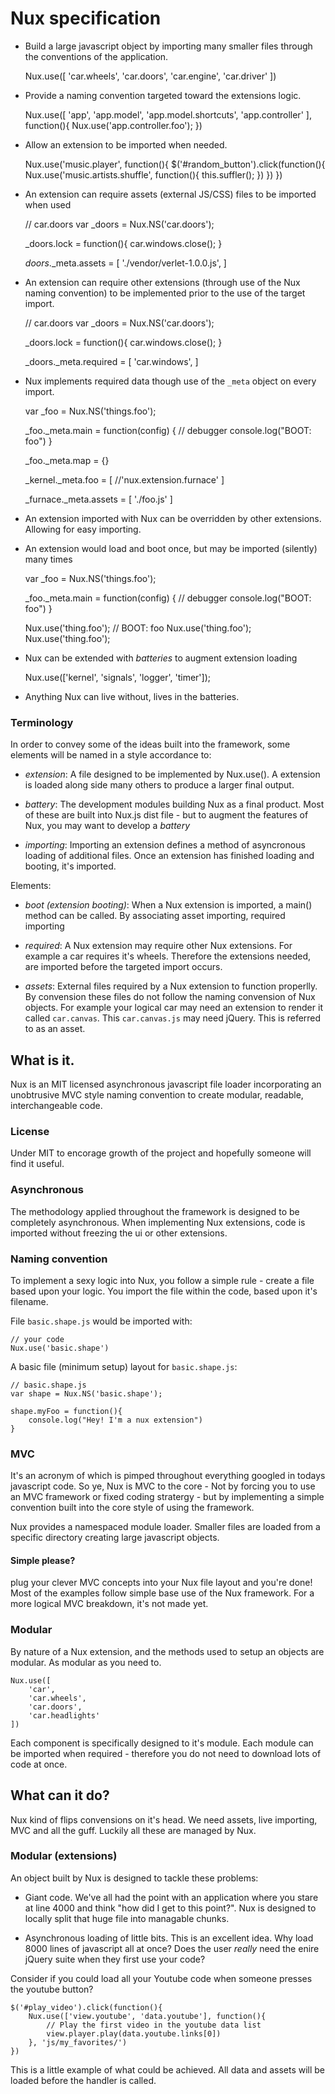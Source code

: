 # Nux specification

+ Build a large javascript object by importing many smaller files through the conventions of the application.

    Nux.use([
        'car.wheels',
        'car.doors',
        'car.engine',
        'car.driver'
    ])

+ Provide a naming convention targeted toward the extensions logic.

    Nux.use([
        'app',
        'app.model',
        'app.model.shortcuts',
        'app.controller'
    ], function(){
        Nux.use('app.controller.foo');
    })

+ Allow an extension to be imported when needed.

    Nux.use('music.player', function(){
        $('#random_button').click(function(){
            Nux.use('music.artists.shuffle', function(){
                this.suffler();
            })
        })
    })

+ An extension can require assets (external JS/CSS) files to be imported when used
    
    // car.doors
    var _doors = Nux.NS('car.doors');

    _doors.lock = function(){
        car.windows.close();
    }

    _doors_._meta.assets = [
        './vendor/verlet-1.0.0.js',
    ]

+ An extension can require other extensions (through use of the Nux naming convention) to be implemented prior to the use of the target import.

    // car.doors
    var _doors = Nux.NS('car.doors');

    _doors.lock = function(){
        car.windows.close();
    }

    _doors._meta.required = [
        'car.windows',
    ]

+ Nux implements required data though use of the `_meta` object on every import.

    var _foo = Nux.NS('things.foo');
        
    _foo._meta.main = function(config) {
        // debugger
        console.log("BOOT: foo")
    }
    
    _foo._meta.map = {}
    
    _kernel._meta.foo = [
        //'nux.extension.furnace'
    ]
    
    _furnace._meta.assets = [
        './foo.js'
    ]

+ An extension imported with Nux can be overridden by other extensions. Allowing for easy importing.

+ An extension would load and boot once, but may be imported (silently) many times

    var _foo = Nux.NS('things.foo');
        
    _foo._meta.main = function(config) {
        // debugger
        console.log("BOOT: foo")
    }

    Nux.use('thing.foo');
    // BOOT: foo
    Nux.use('thing.foo');
    Nux.use('thing.foo');


+ Nux can be extended with _batteries_ to augment extension loading
    
    Nux.use(['kernel', 'signals', 'logger', 'timer']);

+ Anything Nux can live without, lives in the batteries.
    
### Terminology

In order to convey some of the ideas built into the framework, some elements will be named in a style accordance to:

+ *extension*: A file designed to be implemented by Nux.use(). A extension is loaded along side many others to produce a larger final output.

+ *battery*: The development modules building Nux as a final product. Most of these are built into Nux.js dist file - but to augment the features of Nux, you may want to develop a _battery_

+ *importing*: Importing an extension defines a method of asyncronous loading of additional files. Once an extension has finished loading and booting, it's imported.

Elements:

+ *boot (extension booting)*: When a Nux extension is imported, a main() method can be called. By associating asset importing, required importing

+ *required*: A Nux extension may require other Nux extensions. For example a car requires it's wheels. Therefore the extensions needed, are imported before the targeted import occurs.

+ *assets*: External files required by a Nux extension to function properlly. By convension these files do not follow the naming convension of Nux objects.
For example your logical car may need an extension to render it called `car.canvas`. This `car.canvas.js` may need jQuery. This is referred to as an asset.

## What is it.

Nux is an MIT licensed asynchronous javascript file loader incorporating an unobtrusive MVC style naming convention to create modular, readable, interchangeable code.

### License

Under MIT to encorage growth of the project and hopefully someone will find it useful. 

### Asynchronous

The methodology applied throughout the framework is designed to be completely asynchronous. When implementing Nux extensions, code is imported without freezing the ui or other extensions. 

### Naming convention

To implement a sexy logic into Nux, you follow a simple rule - create a file based upon your logic. You import the file within the code, based upon it's filename. 

File `basic.shape.js` would be imported with:
	
	// your code
	Nux.use('basic.shape')

A basic file (minimum setup) layout for `basic.shape.js`:
	
	// basic.shape.js
	var shape = Nux.NS('basic.shape');
	
	shape.myFoo = function(){
		console.log("Hey! I'm a nux extension")
	}

### MVC

It's an acronym of which is pimped throughout everything googled in todays javascript code. So ye, Nux is MVC to the core - Not by forcing you to use an MVC framework or fixed coding stratergy - but by implementing a simple convention built into the core style of using the framework. 

Nux provides a namespaced module loader. Smaller files are loaded from a specific directory creating large javascript objects.

#### Simple please?

plug your clever MVC concepts into your Nux file layout and you're done! 
Most of the examples follow simple base use of the Nux framework. For a more logical MVC breakdown, it's not made yet.

### Modular

By nature of a Nux extension, and the methods used to setup an objects are modular. As modular as you need to.

    Nux.use([
        'car',
        'car.wheels',
        'car.doors',
        'car.headlights'
    ])

Each component is specifically designed to it's module. Each module can be imported when required - therefore you do not need to download lots of code at once.

## What can it do?

Nux kind of flips convensions on it's head. We need assets, live importing, MVC and all the guff. Luckily all these are managed by Nux.

### Modular (extensions)

An object built by Nux is designed to tackle these problems:

+ Giant code.
We've all had the point with an application where you stare at line 4000 and think "how did I get to this point?". Nux is designed to locally split that huge file into managable chunks. 

+ Asynchronous loading of little bits.
This is an excellent idea. Why load 8000 lines of javascript all at once? Does the user _really_ need the enire jQuery suite when they first use your code?

Consider if you could load all your Youtube code when someone presses the youtube button?

    $('#play_video').click(function(){
        Nux.use(['view.youtube', 'data.youtube'], function(){
            // Play the first video in the youtube data list
            view.player.play(data.youtube.links[0])
        }, 'js/my_favorites/')
    })

This is a little example of what could be achieved. All data and assets will be loaded before the handler is called.


